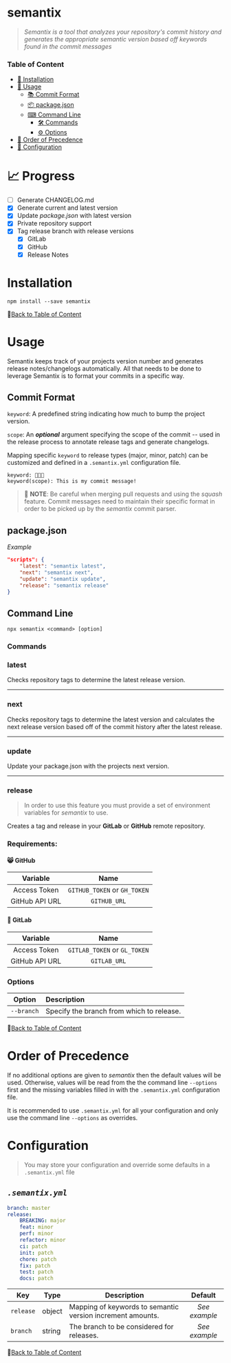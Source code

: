# semantix
> *Semantix is a tool that analyzes your repository's commit history and generates the appropriate semantic version based off keywords found in the commit messages*
### Table of Content
- [🚀 Installation](#installation)
- [🔨 Usage](#usage)
    - [📚 Commit Format](#commit-format)
    - [📦 package.json](#packagejson)
    - [⌨ Command Line](#command-line)
        - [🛠 Commands](#commands)
        - [⚙ Options](#options)
- [🌈 Order of Precedence](#order-of-precedence)
- [📂 Configuration](#configuration)
# 📈 Progress
- [ ] Generate CHANGELOG.md
- [x] Generate current and latest version
- [x] Update *package.json* with latest version
- [x] Private repository support
- [x] Tag release branch with release versions
    - [x] GitLab
    - [x] GitHub
    - [x] Release Notes

# Installation
```
npm install --save semantix
```
📃[Back to Table of Content](#table-of-content)
# Usage
Semantix keeps track of your projects version number and generates release notes/changelogs automatically.  All that needs to be done to leverage Semantix is to format your commits in a specific way.
## Commit Format
`keyword`: A predefined string indicating how much to bump the project version.

`scope`: An ***optional*** argument specifying the scope of the commit -- used in the release process to annotate release tags and generate changelogs.

Mapping specific `keyword` to release types (major, minor, patch) can be customized and defined in a `.semantix.yml` configuration file.

```
keyword: 🍔🥓🍟
keyword(scope): This is my commit message!
```

> 🚨 **NOTE**: Be careful when merging pull requests and using the *squash* feature.  Commit messages need to maintain their specific format in order to be picked up by the *semantix* commit parser.

## package.json
*Example*
```json
"scripts": {
    "latest": "semantix latest",
    "next": "semantix next",
    "update": "semantix update",
    "release": "semantix release"
}
```
## Command Line
```
npx semantix <command> [option]
```

### Commands

### latest
Checks repository tags to determine the latest release version.

---
### next
Checks repository tags to determine the latest version and calculates the next release version based off of the commit history after the latest release.

---
### update
Update your package.json with the projects next version.

---
### release
> In order to use this feature you must provide a set of environment variables for *semantix* to use.

Creates a tag and release in your **GitLab** or **GitHub** remote repository.

### **Requirements**: 
#### 😸 GitHub
|Variable|Name|
|:-:|:-:|
|Access Token| `GITHUB_TOKEN` or `GH_TOKEN`|
|GitHub API URL| `GITHUB_URL`|

#### 🦊 GitLab
|Variable|Name|
|:-:|:-:|
|Access Token| `GITLAB_TOKEN` or `GL_TOKEN`|
|GitHub API URL| `GITLAB_URL`|

### Options
|Option|Description|
|:----:|:---|
|`--branch`|Specify the branch from which to release.|

📃[Back to Table of Content](#table-of-content)

# Order of Precedence
If no additional options are given to *semantix* then the default values will be used. Otherwise, values will be read from the the command line `--options` first and the missing variables filled in with the `.semantix.yml` configuration file.  

It is recommended to use `.semantix.yml` for all your configuration and only use the command line `--options` as overrides.


# Configuration
> You may store your configuration and override some defaults in a `.semantix.yml` file
## *`.semantix.yml`*
```yml
branch: master
release:
    BREAKING: major
    feat: minor
    perf: minor
    refactor: minor
    ci: patch
    init: patch
    chore: patch
    fix: patch
    test: patch
    docs: patch
```
|Key|Type|Description|Default
|---|----|----|:---:|
|`release`|object|Mapping of keywords to semantic version increment amounts.|*See example*
|`branch`|string|The branch to be considered for releases.|*See example*

📃[Back to Table of Content](#table-of-content)
